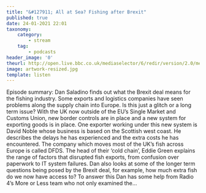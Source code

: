 ```yaml
---
title: "&#127911; All at Sea? Fishing after Brexit"
published: true
date: 24-01-2021 22:01
taxonomy:
    category:
        - stream
    tag:
        - podcasts
header_image: '0'
theurl: http://open.live.bbc.co.uk/mediaselector/6/redir/version/2.0/mediaset/audio-nondrm-download/proto/http/vpid/p094vpd3.mp3
image: artwork-resized.jpg
template: listen
--- 
```

Episode summary: Dan Saladino finds out what the Brexit deal means for the fishing industry. Some exports and logistics companies have seen problems along the supply chain into Europe. Is this just a glitch or a long term issue? With the UK now outside of the EU’s Single Market and Customs Union, new border controls are in place and a new system for exporting goods is in place. One exporter working under this new system is David Noble whose business is based on the Scottish west coast. He describes the delays he has experienced and the extra costs he has encountered. The company which moves most of the UK’s fish across Europe is called DFDS. The head of their ‘cold chain’, Eddie Green explains the range of factors that disrupted fish exports, from confusion over paperwork to IT system failures. Dan also looks at some of the longer term questions being posed by the Brexit deal, for example, how much extra fish do we now have access to? To answer this Dan has some help from Radio 4’s More or Less team who not only examined the…

